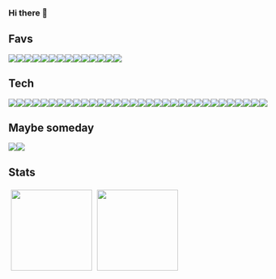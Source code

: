 ### Hi there 👋

## Favs

<div style="display: flex">
  <img src="https://skillicons.dev/icons?i=astro" />
  <img src="https://skillicons.dev/icons?i=aws" />
  <img src="https://skillicons.dev/icons?i=docker" />
  <img src="https://skillicons.dev/icons?i=github" />
  <img src="https://skillicons.dev/icons?i=graphql" />
  <img src="https://skillicons.dev/icons?i=nextjs" />
  <img src="https://skillicons.dev/icons?i=prisma" />
  <img src="https://skillicons.dev/icons?i=react" />
  <img src="https://skillicons.dev/icons?i=rust" />
  <img src="https://skillicons.dev/icons?i=solidjs" />
  <img src="https://skillicons.dev/icons?i=tailwind" />
  <img src="https://skillicons.dev/icons?i=typescript" />
  <img src="https://skillicons.dev/icons?i=vitest" />
  <img src="https://skillicons.dev/icons?i=vscode" />
</div>

## Tech

<div style="display: flex">
  <img src="https://skillicons.dev/icons?i=actix" />
  <img src="https://skillicons.dev/icons?i=apollo" />
  <img src="https://skillicons.dev/icons?i=bash" />
  <img src="https://skillicons.dev/icons?i=c" />
  <img src="https://skillicons.dev/icons?i=cpp" />
  <img src="https://skillicons.dev/icons?i=cs" />
  <img src="https://skillicons.dev/icons?i=css" />
  <img src="https://skillicons.dev/icons?i=deno" />
  <img src="https://skillicons.dev/icons?i=dynamodb" />
  <img src="https://skillicons.dev/icons?i=elasticsearch" />
  <img src="https://skillicons.dev/icons?i=express" />
  <img src="https://skillicons.dev/icons?i=git" />
  <img src="https://skillicons.dev/icons?i=gitlab" />
  <img src="https://skillicons.dev/icons?i=gcp" />
  <img src="https://skillicons.dev/icons?i=html" />
  <img src="https://skillicons.dev/icons?i=java" />
  <img src="https://skillicons.dev/icons?i=js" />
  <img src="https://skillicons.dev/icons?i=linux" />
  <img src="https://skillicons.dev/icons?i=md" />
  <img src="https://skillicons.dev/icons?i=mongodb" />
  <img src="https://skillicons.dev/icons?i=nodejs" />
  <img src="https://skillicons.dev/icons?i=nuxt" />
  <img src="https://skillicons.dev/icons?i=postgres" />
  <img src="https://skillicons.dev/icons?i=python" />
  <img src="https://skillicons.dev/icons?i=rabbitmq" />
  <img src="https://skillicons.dev/icons?i=raspberrypi" />
  <img src="https://skillicons.dev/icons?i=sass" />
  <img src="https://skillicons.dev/icons?i=svelte" />
  <img src="https://skillicons.dev/icons?i=tauri" />
  <img src="https://skillicons.dev/icons?i=terraform" />
  <img src="https://skillicons.dev/icons?i=vite" />
  <img src="https://skillicons.dev/icons?i=vue" />
</div>

## Maybe someday

<div style="display: flex">
  <img src="https://skillicons.dev/icons?i=cassandra" />
  <img src="https://skillicons.dev/icons?i=remix" />
</div>

## Stats

<div style="display: flex;">
  <a style="margin: 5px;">
    <img height="160em" src="https://github-readme-stats.vercel.app/api?username=marvin-j97&count_private=true&show_icons=true&hide_title=true" />
  </a>
  <a style="margin: 5px;">
    <img height="160em" src="https://github-readme-stats.vercel.app/api/top-langs/?username=marvin-j97&layout=compact&langs_count=4" />
  </a>
</div>
